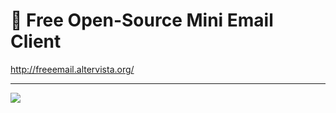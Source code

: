 # :pencil: Free Open-Source Mini Email Client

http://freeemail.altervista.org/

-------------------------------------------------------------------------------------------------------------------------------------


![](http://dizionariooffline.altervista.org/image/Immagine2.png)
